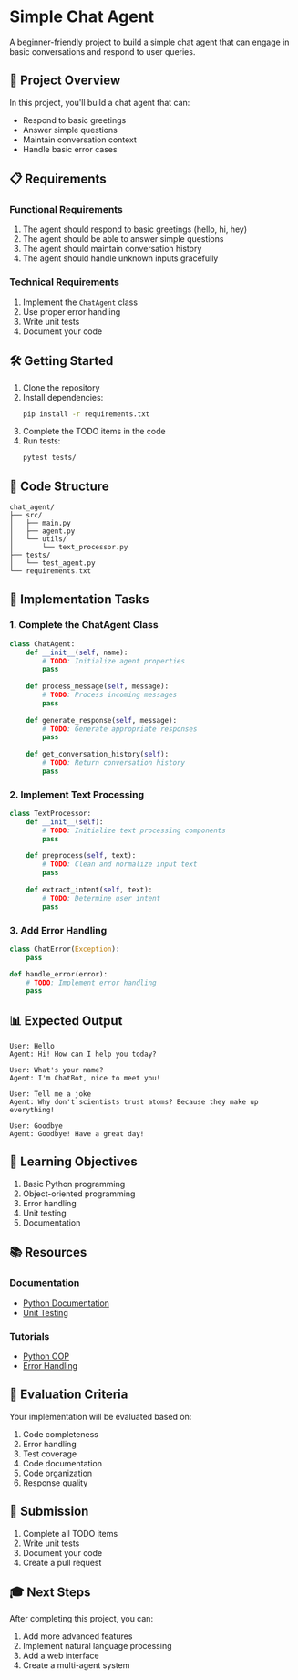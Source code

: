 # Simple Chat Agent

A beginner-friendly project to build a simple chat agent that can engage in basic conversations and respond to user queries.

## 🎯 Project Overview

In this project, you'll build a chat agent that can:
- Respond to basic greetings
- Answer simple questions
- Maintain conversation context
- Handle basic error cases

## 📋 Requirements

### Functional Requirements
1. The agent should respond to basic greetings (hello, hi, hey)
2. The agent should be able to answer simple questions
3. The agent should maintain conversation history
4. The agent should handle unknown inputs gracefully

### Technical Requirements
1. Implement the `ChatAgent` class
2. Use proper error handling
3. Write unit tests
4. Document your code

## 🛠️ Getting Started

1. Clone the repository
2. Install dependencies:
   ```bash
   pip install -r requirements.txt
   ```
3. Complete the TODO items in the code
4. Run tests:
   ```bash
   pytest tests/
   ```

## 📝 Code Structure

```
chat_agent/
├── src/
│   ├── main.py
│   ├── agent.py
│   └── utils/
│       └── text_processor.py
├── tests/
│   └── test_agent.py
└── requirements.txt
```

## 🎯 Implementation Tasks

### 1. Complete the ChatAgent Class
```python
class ChatAgent:
    def __init__(self, name):
        # TODO: Initialize agent properties
        pass
    
    def process_message(self, message):
        # TODO: Process incoming messages
        pass
    
    def generate_response(self, message):
        # TODO: Generate appropriate responses
        pass
    
    def get_conversation_history(self):
        # TODO: Return conversation history
        pass
```

### 2. Implement Text Processing
```python
class TextProcessor:
    def __init__(self):
        # TODO: Initialize text processing components
        pass
    
    def preprocess(self, text):
        # TODO: Clean and normalize input text
        pass
    
    def extract_intent(self, text):
        # TODO: Determine user intent
        pass
```

### 3. Add Error Handling
```python
class ChatError(Exception):
    pass

def handle_error(error):
    # TODO: Implement error handling
    pass
```

## 📊 Expected Output

```
User: Hello
Agent: Hi! How can I help you today?

User: What's your name?
Agent: I'm ChatBot, nice to meet you!

User: Tell me a joke
Agent: Why don't scientists trust atoms? Because they make up everything!

User: Goodbye
Agent: Goodbye! Have a great day!
```

## 🎯 Learning Objectives

1. Basic Python programming
2. Object-oriented programming
3. Error handling
4. Unit testing
5. Documentation

## 📚 Resources

### Documentation
- [Python Documentation](https://docs.python.org/3/)
- [Unit Testing](https://docs.pytest.org/)

### Tutorials
- [Python OOP](https://www.example.com/python-oop)
- [Error Handling](https://www.example.com/error-handling)

## 🎯 Evaluation Criteria

Your implementation will be evaluated based on:
1. Code completeness
2. Error handling
3. Test coverage
4. Code documentation
5. Code organization
6. Response quality

## 📝 Submission

1. Complete all TODO items
2. Write unit tests
3. Document your code
4. Create a pull request

## 🎓 Next Steps

After completing this project, you can:
1. Add more advanced features
2. Implement natural language processing
3. Add a web interface
4. Create a multi-agent system 